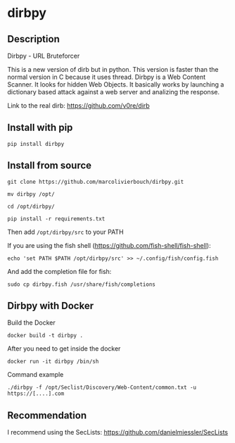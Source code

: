 # dirbpy

## Description
Dirbpy - URL Bruteforcer

This is a new version of dirb but in python. This version is faster than the normal version in C because it uses thread. Dirbpy is a Web Content Scanner. It looks for hidden Web Objects. It basically works by launching a dictionary based attack against a web server and analizing the response.

Link to the real dirb: https://github.com/v0re/dirb

## Install with pip
`pip install dirbpy`

## Install from source
`git clone https://github.com/marcolivierbouch/dirbpy.git`

`mv dirbpy /opt/`

`cd /opt/dirbpy/`

`pip install -r requirements.txt`

Then add `/opt/dirbpy/src` to your PATH

If you are using the fish shell (https://github.com/fish-shell/fish-shell): 

`echo 'set PATH $PATH /opt/dirbpy/src' >> ~/.config/fish/config.fish`

And add the completion file for fish: 

`sudo cp dirbpy.fish /usr/share/fish/completions`

## Dirbpy with Docker

Build the Docker

`docker build -t dirbpy .`

After you need to get inside the docker

`docker run -it dirbpy /bin/sh`

Command example

`./dirbpy -f /opt/Seclist/Discovery/Web-Content/common.txt -u https://[....].com`

## Recommendation
I recommend using the SecLists: https://github.com/danielmiessler/SecLists
